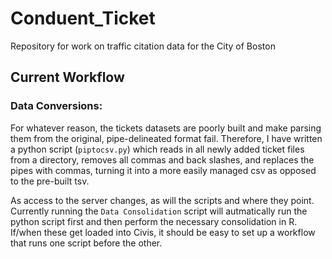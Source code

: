 # Conduent_Ticket
Repository for work on traffic citation data for the City of Boston

## Current Workflow

### Data Conversions:
For whatever reason, the tickets datasets are poorly built and make parsing them from the original, pipe-delineated format fail. Therefore, I have written a python script (`piptocsv.py`) which reads in all newly added ticket files from a directory, removes all commas and back slashes, and replaces the pipes with commas, turning it into a more easily managed csv as opposed to the pre-built tsv.

As access to the server changes, as will the scripts and where they point. Currently running the `Data Consolidation` script will autmatically run the python script first and then perform the necessary consolidation in R. If/when these get loaded into Civis, it should be easy to set up a workflow that runs one script before the other.
